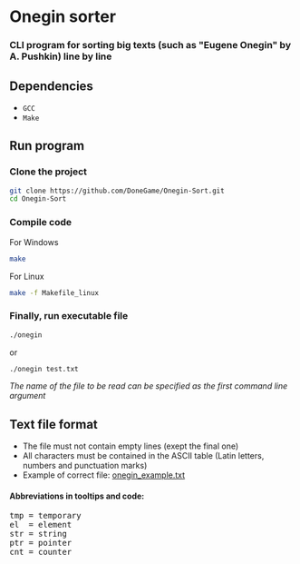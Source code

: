 # Onegin sorter

### CLI program for sorting big texts (such as "Eugene Onegin" by A. Pushkin) line by line

## Dependencies

- `GCC`
- `Make`

## Run program

### Clone the project

```bash
git clone https://github.com/DoneGame/Onegin-Sort.git
cd Onegin-Sort
```

### Compile code

For Windows
```bash
make
```

For Linux 
```bash
make -f Makefile_linux
```


### Finally, run executable file

```bash
./onegin
```

or

```bash
./onegin test.txt
```

*The name of the file to be read can be specified as the first command line argument*


## Text file format
- The file must not contain empty lines (exept the final one)
- All characters must be contained in the ASCII table (Latin letters, numbers and punctuation marks)
- Example of correct file: [onegin_example.txt](./onegin_example.txt)


#### Abbreviations in tooltips and code:
<pre>
tmp = temporary
el  = element
str = string
ptr = pointer
cnt = counter
</pre>
 